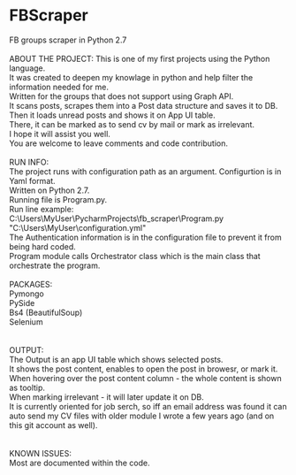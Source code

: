# FBScraper
FB groups scraper in Python 2.7 <br />
<br />
ABOUT THE PROJECT: 
This is one of my first projects using the Python language.<br />
It was created to deepen my knowlage in python and help filter the information needed for me.<br />
Written for the groups that does not support using Graph API.<br />
It scans posts, scrapes them into a Post data structure and saves it to DB.<br />
Then it loads unread posts and shows it on App UI table.<br />
There, it can be marked as to send cv by mail or mark as irrelevant.<br />
I hope it will assist you well. <br />
You are welcome to leave comments and code contribution.<br />
<br />
RUN INFO:<br />
The project runs with configuration path as an argument. Configurtion is in Yaml format.<br />
Written on Python 2.7.<br />
Running file is Program.py. <br />
Run line example: C:\Users\MyUser\PycharmProjects\fb_scraper\Program.py "C:\Users\MyUser\configuration.yml"<br />
The Authentication information is in the configuration file to prevent it from being hard coded.<br />
Program module calls Orchestrator class which is the main class that orchestrate the program.<br />
<br />
PACKAGES:<br />
Pymongo<br />
PySide<br />
Bs4 (BeautifulSoup)<br />
Selenium<br />
<br /><br />
OUTPUT:<br />
The Output is an app UI table which shows selected posts.<br />
It shows the post content, enables to open the post in browesr, or mark it.<br />
When hovering over the post content column - the whole content is shown as tooltip.<br />
When marking irrelevant - it will later update it on DB.<br />
It is currently oriented for job serch, so iff an email address was found it can auto send my CV files with older module I wrote a few years ago (and on this git account as well).<br />
<br /><br />
KNOWN ISSUES:<br />
Most are documented within the code.<br />


